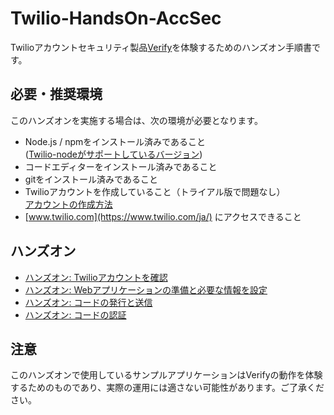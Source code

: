 # Twilio-HandsOn-AccSec
Twilioアカウントセキュリティ製品[Verify](https://jp.twilio.com/verify)を体験するためのハンズオン手順書です。

## 必要・推奨環境
このハンズオンを実施する場合は、次の環境が必要となります。

- Node.js / npmをインストール済みであること  
([Twilio-nodeがサポートしているバージョン](https://www.npmjs.com/package/twilio
))
- コードエディターをインストール済みであること
- gitをインストール済みであること
- Twilioアカウントを作成していること（トライアル版で問題なし）  
[アカウントの作成方法](https://www.twilio.com/blog/how-to-create-twilio-account-jp)
- [www.twilio.com](https://www.twilio.com/ja/) にアクセスできること

## ハンズオン

- [ハンズオン: Twilioアカウントを確認](docs/01-Twilio-Account/00-Overview.md)
- [ハンズオン: Webアプリケーションの準備と必要な情報を設定](docs/02-Prep-WebApp/00-Overview.md)
- [ハンズオン: コードの発行と送信](docs/03-Send-2FA-Code/00-Overview.md)
- [ハンズオン: コードの認証](docs/04-Verify-2FA-Code/00-Overview.md)

## 注意

このハンズオンで使用しているサンプルアプリケーションはVerifyの動作を体験するためのものであり、実際の運用には適さない可能性があります。ご了承ください。

